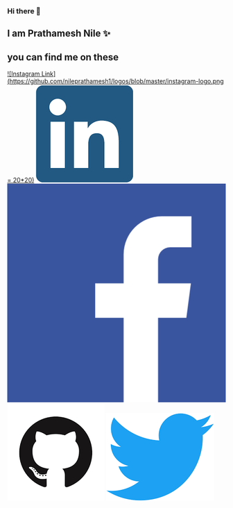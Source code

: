 ### Hi there 👋
## I am Prathamesh Nile ✨
## you can find me on these
[![Instagram Link](https://github.com/nileprathamesh1/logos/blob/master/instagram-logo.png = 20*20)](https://www.instagram.com/dr.winter__1512/)
[![LinkedIn Link](https://github.com/nileprathamesh1/logos/blob/master/linkedin%20logo.png)](https://www.linkedin.com/in/prathamesh-nile-51960216b/)
[![Faceboon Link](https://github.com/nileprathamesh1/logos/blob/master/facebook_logo.png)](https://www.facebook.com/profile.php?id=100009048113675)
[![Github Link](https://github.com/nileprathamesh1/logos/blob/master/github_logo.png)](https://github.com/nileprathamesh1/)
[![Twitter Link](https://github.com/nileprathamesh1/logos/blob/master/twitter_logo.png)](https://twitter.com/NilePratham1512)




<!--
**nileprathamesh1/nileprathamesh1** is a ✨ _special_ ✨ repository because its `README.md` (this file) appears on your GitHub profile.

Here are some ideas to get you started:

- 🔭 I’m currently working on ...
- 🌱 I’m currently learning ...
- 👯 I’m looking to collaborate on ...
- 🤔 I’m looking for help with ...
- 💬 Ask me about ...
- 📫 How to reach me: ...
- 😄 Pronouns: ...
- ⚡ Fun fact: ...
-->
